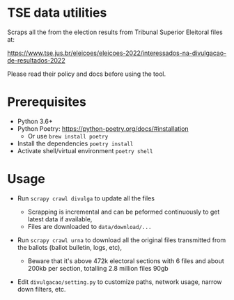 # TSE data utilities

Scraps all the from the election results from Tribunal Superior Eleitoral files at:

https://www.tse.jus.br/eleicoes/eleicoes-2022/interessados-na-divulgacao-de-resultados-2022

Please read their policy and docs before using the tool.

# Prerequisites
- Python 3.6+
- Python Poetry: https://python-poetry.org/docs/#installation 
  - Or use `brew install poetry`
- Install the dependencies `poetry install`
- Activate shell/virtual environment `poetry shell`

# Usage
- Run `scrapy crawl divulga` to update all the files
  - Scrapping is incremental and can be peformed continuously to get latest data if available, 
  - Files are downloaded to `data/download/...`

- Run `scrapy crawl urna` to download all the original files transmitted from the ballots (ballot bulletin, logs, etc), 
  - Beware that it's above 472k electoral sections with 6 files and about 200kb per section, totalling 2.8 million files 90gb

- Edit `divulgacao/setting.py` to customize paths, network usage, narrow down filters, etc.